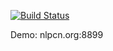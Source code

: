 [![Build Status](https://api.shippable.com/projects/54c87ddf5ab6cc13528a013f/badge?branchName=master)](https://app.shippable.com/projects/54c87ddf5ab6cc13528a013f/builds/latest)

Demo: nlpcn.org:8899

